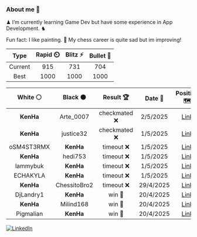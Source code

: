 ### About me 🍜

♟ I’m currently learning Game Dev but have some experience in App Development. ♞

Fun fact: I like painting. 🎨
My chess career is quite sad but im improving!
<!--START_SECTION:chessStats-->
<!-- Automatically generated with https://github.com/Balastrong/chess-stats-action -->

| Type | Rapid ⏲️ | Blitz ⚡ | Bullet 🔫 |
|:---:|:---:|:---:|:---:|
| Current | 915 | 731 | 704 |
| Best | 1000 | 1000 | 1000 |

| White ⚪ | Black ⚫ | Result 🏆 | Date 📅 | Position 🗺️ | Type 🕕 |
|:---:|:---:|:---:|:---:|:---:|:---:|
| **KenHa** | Arte_0007 | checkmated ❌ | 2/5/2025 | <a href="http://www.ee.unb.ca/cgi-bin/tervo/fen.pl?select=2k2r1r/pp1nppb1/2p1P1p1/6N1/3PQ1p1/4B3/PPP2PPq/R4RK1 w - - 0 17">Link</a> | Bullet |
| **KenHa** | justice32 | checkmated ❌ | 1/5/2025 | <a href="http://www.ee.unb.ca/cgi-bin/tervo/fen.pl?select=1k6/1pp5/p2p4/3P1Pp1/P5Pp/1P3PqP/6B1/4rK2 w - - 1 34">Link</a> | Bullet |
| oSM4ST3RMX | **KenHa** | timeout ❌ | 1/5/2025 | <a href="http://www.ee.unb.ca/cgi-bin/tervo/fen.pl?select=4r3/5pkp/3Q1p2/4p3/4pPb1/4P2P/6P1/6K1 b - - 0 36">Link</a> | Bullet |
| **KenHa** | hedi753 | timeout ❌ | 1/5/2025 | <a href="http://www.ee.unb.ca/cgi-bin/tervo/fen.pl?select=6k1/2r2p2/6pp/8/PP6/7P/5PP1/4R1K1 w - - 1 34">Link</a> | Bullet |
| lammybuk | **KenHa** | timeout ❌ | 1/5/2025 | <a href="http://www.ee.unb.ca/cgi-bin/tervo/fen.pl?select=3r2r1/pk5p/8/1p1P4/6B1/1P6/P2QP2N/1KR5 b - - 2 34">Link</a> | Bullet |
| ECHAKYLA | **KenHa** | timeout ❌ | 1/5/2025 | <a href="http://www.ee.unb.ca/cgi-bin/tervo/fen.pl?select=Q1b4r/p4kpp/5p2/3p4/4P3/5N1B/5P1K/1R6 b - - 0 25">Link</a> | Bullet |
| **KenHa** | ChessitoBro2 | timeout ❌ | 29/4/2025 | <a href="http://www.ee.unb.ca/cgi-bin/tervo/fen.pl?select=5k2/1p3ppp/8/1Q1Prp2/P7/8/P4PPP/R5K1 w - - 0 27">Link</a> | Bullet |
| DjLandry1 | **KenHa** | win 🥇 | 20/4/2025 | <a href="http://www.ee.unb.ca/cgi-bin/tervo/fen.pl?select=1rb5/1p2k1pp/p2p4/8/4P3/3q3P/2n2PP1/1R5K w - - 0 27">Link</a> | Bullet |
| **KenHa** | Milind168 | win 🥇 | 20/4/2025 | <a href="http://www.ee.unb.ca/cgi-bin/tervo/fen.pl?select=r2q1r1k/ppp3pp/3P1nb1/4Q3/2B2P1P/2P3P1/PP4K1/R4R2 b - - 0 22">Link</a> | Bullet |
| Pigmalian | **KenHa** | win 🥇 | 20/4/2025 | <a href="http://www.ee.unb.ca/cgi-bin/tervo/fen.pl?select=8/6pp/4Q3/3P2k1/3p1p2/P2Pq3/1P4PP/5K2 w - - 4 37">Link</a> | Bullet |

<!--END_SECTION:chessStats-->

<a href="https://www.linkedin.com/in/guillermo-bosca/" target="_blank"><img src="https://img.shields.io/badge/LinkedIn-%230077B5.svg?&style=flat-square&logo=linkedin&logoColor=white" alt="LinkedIn"></a>


<!--
**kenhacodes/kenhacodes** is a ✨ _special_ ✨ repository because its `README.md` (this file) appears on your GitHub profile.

Here are some ideas to get you started:

- 🔭 I’m currently working on ...
- 🌱 I’m currently learning App Development, Data Analytics and ML.
- 👯 I’m looking to collaborate on ...
- 🤔 I’m looking for help with ...
- 💬 Ask me about ...
- 📫 How to reach me: ...
- 😄 Pronouns: ...
- ⚡ Fun fact: ...
-->
